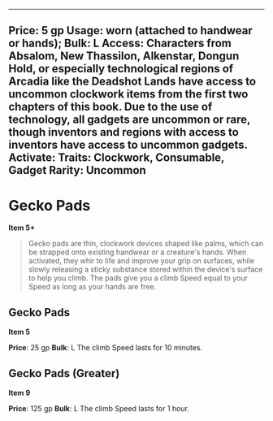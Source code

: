 
---
Price: 5 gp
Usage: worn (attached to handwear or hands);
Bulk: L
Access: Characters from Absalom, New Thassilon, Alkenstar, Dongun Hold, or especially technological regions of Arcadia like the Deadshot Lands have access to uncommon clockwork items from the first two chapters of this book. Due to the use of technology, all gadgets are uncommon or rare, though inventors and regions with access to inventors have access to uncommon gadgets.
Activate: 
Traits: Clockwork, Consumable, Gadget
Rarity: Uncommon
---

# Gecko Pads

**Item 5+**

> Gecko pads are thin, clockwork devices shaped like palms, which can be strapped onto existing handwear or a creature's hands. When activated, they whir to life and improve your grip on surfaces, while slowly releasing a sticky substance stored within the device's surface to help you climb. The pads give you a climb Speed equal to your Speed as long as your hands are free.

## Gecko Pads

**Item 5**

**Price**: 25 gp
**Bulk**: L
The climb Speed lasts for 10 minutes.

## Gecko Pads (Greater)

**Item 9**

**Price**: 125 gp
**Bulk**: L
The climb Speed lasts for 1 hour.
